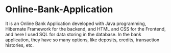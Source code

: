 # Online-Bank-Application
It is an Online Bank Application developed with Java programming, Hibernate Framework for the backend, and HTML and CSS for the Frontend, and here I used SQL for data storing in the database. In the bank application, they have so many options, like deposits, credits, transaction histories, etc.
